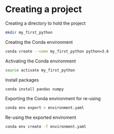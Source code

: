 # Creating a project


Creating a directory to hold the project
```bash
mkdir my_first_python
```

Creating the Conda environment
```bash
conda create --name my_first_python python=3.6
```

Activating the Conda environment
```bash
source activate my_first_python
```

Install packages
```bash
conda install pandas numpy
```

Exporting the Conda environment for re-using
```bash
conda env export > environment.yaml
```

Re-using the exported enviroment
```bash
conda env create -f environment.yaml
```
